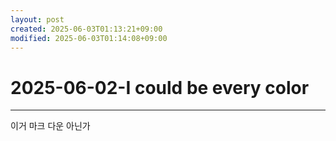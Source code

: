 ```yaml
---
layout: post
created: 2025-06-03T01:13:21+09:00
modified: 2025-06-03T01:14:08+09:00
---
```


# 2025-06-02-I could be every color

___
이거 마크 다운 아닌가
